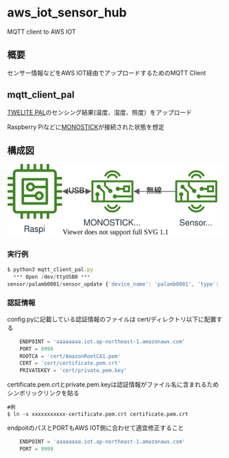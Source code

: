# aws_iot_sensor_hub
MQTT client to AWS IOT

## 概要
センサー情報などをAWS IOT経由でアップロードするためのMQTT Client

## mqtt_client_pal
[TWELITE PAL](https://mono-wireless.com/jp/products/twelite-pal/index.html)のセンシング結果(温度、湿度、照度）をアップロード

Raspberry Piなどに[MONOSTICK](https://mono-wireless.com/jp/products/MoNoStick/index.html)が接続された状態を想定

## 構成図
![](doc/system_structure.drawio.svg)

### 実行例

```jsx
$ python3 mqtt_client_pal.py 
  *** Open /dev/ttyUSB0 ***
sensor/palamb0001/sensor_update {'device_name': 'palamb0001', 'type': 'Envsensor', 'timestamp': 1647137205, 'temperature': 20.03, 'humidity': 68.02, 'illuminance': 0, 'power': 2520}
```

### 認証情報
config.pyに記載している認証情報のファイルは
cert/ディレクトリ以下に配置する

```python
    ENDPOINT = 'aaaaaaaa.iot.ap-northeast-1.amazonaws.com'
    PORT = 9999
    ROOTCA = 'cert/AmazonRootCA1.pem'
    CERT = 'cert/certificate.pem.crt'
    PRIVATEKEY = 'cert/private.pem.key'
```

certificate.pem.crtとprivate.pem.keyは認証情報がファイル名に含まれるためシンボリックリンクを貼る

```
#例
$ ln -s xxxxxxxxxxx-certificate.pem.crt certificate.pem.crt
```

endpoitのパスとPORTもAWS IOT側に合わせて適宜修正すること

```python
    ENDPOINT = 'aaaaaaaa.iot.ap-northeast-1.amazonaws.com'
    PORT = 9999
```